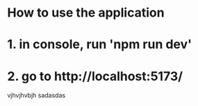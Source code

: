# How to use the application
# 1. in console, run 'npm run dev'
# 2. go to http://localhost:5173/

vjhvjhvbjh
sadasdas